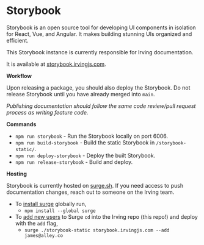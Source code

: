# Storybook
Storybook is an open source tool for developing UI components in isolation for React, Vue, and Angular. It makes building stunning UIs organized and efficient.

This Storybook instance is currently responsible for Irving documentation.

It is available at [storybook.irvingjs.com](http://storybook.irvingjs.com).

**Workflow**

Upon releasing a package, you should also deploy the Storybook. Do not release Storybook until you have already merged into `main`.

_Publishing documentation should follow the same code review/pull request process as writing feature code._

**Commands**
* `npm run storybook` - Run the Storybook locally on port 6006.
* `npm run build-storybook` - Build the static Storybook in `/storybook-static/`.
* `npm run deploy-storybook` - Deploy the built Storybook.
* `npm run release-storybook` - Build and deploy.

**Hosting**

Storybook is currently hosted on [surge.sh](https://surge.sh/). If you need access to push documentation changes, reach out to someone on the Irving team.

* To [install surge](https://surge.sh/help/getting-started-with-surge) globally run,
  * `npm install --global surge`
* To [add new users](https://surge.sh/help/adding-collaborators) to Surge `cd` into the Irving repo (this repo!) and deploy with the `add` flag,
  * `surge ./storybook-static storybook.irvingjs.com --add james@alley.co`
